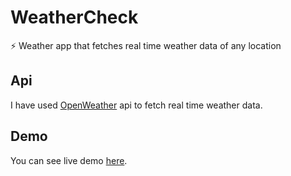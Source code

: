 # WeatherCheck
⚡ Weather app that fetches real time weather data of any location

## Api
I have used [OpenWeather](https://openweathermap.org/api) api to fetch real time weather data.

## Demo
You can see live demo [here](https://goelshivi04.github.io/Weather-Check/).





